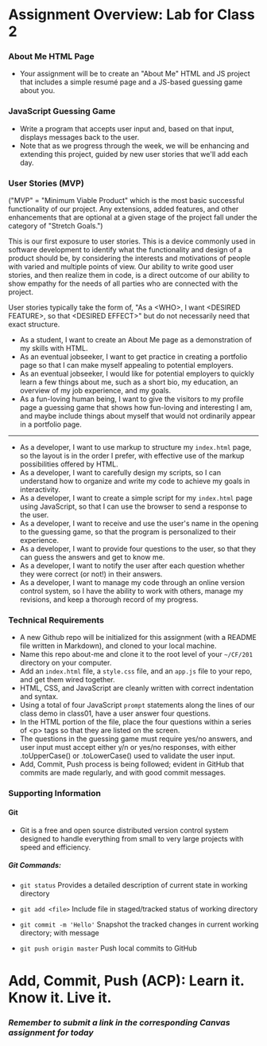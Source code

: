 # Assignment Overview: Lab for Class 2

### About Me HTML Page
- Your assignment will be to create an "About Me" HTML and JS project that includes a simple resumé page and a JS-based guessing game about you.

### JavaScript Guessing Game
- Write a program that accepts user input and, based on that input, displays messages back to the user.
- Note that as we progress through the week, we will be enhancing and extending this project, guided by new user stories that we'll add each day.

### User Stories (MVP)

("MVP" = "Minimum Viable Product" which is the most basic successful functionality of our project. Any extensions, added features, and other enhancements that are optional at a given stage of the project fall under the category of "Stretch Goals.")

This is our first exposure to user stories. This is a device commonly used in software development to identify what the functionality and design of a product should be, by considering the interests and motivations of people with varied and multiple points of view. Our ability to write good user stories, and then realize them in code, is a direct outcome of our ability to show empathy for the needs of all parties who are connected with the project.

User stories typically take the form of, "As a \<WHO>, I want \<DESIRED FEATURE>, so that \<DESIRED EFFECT>" but do not necessarily need that exact structure.

- As a student, I want to create an About Me page as a demonstration of my skills with HTML.
- As an eventual jobseeker, I want to get practice in creating a portfolio page so that I can make myself appealing to potential employers.
- As an eventual jobseeker, I would like for potential employers to quickly learn a few things about me, such as a short bio, my education, an overview of my job experience, and my goals.
- As a fun-loving human being, I want to give the visitors to my profile page a guessing game that shows how fun-loving and interesting I am, and maybe include things about myself that would not ordinarily appear in a portfolio page.

----

- As a developer, I want to use markup to structure my `index.html` page, so the layout is in the order I prefer, with effective use of the markup possibilities offered by HTML.
- As a developer, I want to carefully design my scripts, so I can understand how to organize and write my code to achieve my goals in interactivity.
- As a developer, I want to create a simple script for my `index.html` page using JavaScript, so that I can use the browser to send a response to the user.
- As a developer, I want to receive and use the user's name in the opening to the guessing game, so that the program is personalized to their experience.
- As a developer, I want to provide four questions to the user, so that they can guess the answers and get to know me.
- As a developer, I want to notify the user after each question whether they were correct (or not!) in their answers.
- As a developer, I want to manage my code through an online version control system, so I have the ability to work with others, manage my revisions, and keep a thorough record of my progress.

### Technical Requirements

- A new Github repo will be initialized for this assignment (with a README file written in Markdown), and cloned to your local machine.
- Name this repo about-me and clone it to the root level of your `~/CF/201` directory on your computer.
- Add an `index.html` file, a `style.css` file, and an `app.js` file to your repo, and get them wired together.
- HTML, CSS, and JavaScript are cleanly written with correct indentation and syntax.
- Using a total of four JavaScript `prompt` statements along the lines of our class demo in class01, have a user answer four questions.
- In the HTML portion of the file, place the four questions within a series of \<p> tags so that they are listed on the screen.
- The questions in the guessing game must require yes/no answers, and user input must accept either y/n or yes/no responses, with either .toUpperCase() or .toLowerCase() used to validate the user input.
- Add, Commit, Push process is being followed; evident in GitHub that commits are made regularly, and with good commit messages.


### Supporting Information

#### Git

- Git is a free and open source distributed version control system designed to handle everything from small to very large projects with speed and efficiency.

##### Git Commands:

- `git status`              Provides a detailed description of current state in working directory

- `git add <file>`          Include file in staged/tracked status of working directory

- `git commit -m 'Hello'`   Snapshot the tracked changes in current working directory; with message

- `git push origin master`  Push local commits to GitHub

# Add, Commit, Push (ACP): Learn it. Know it. Live it.

### *Remember to submit a link in the corresponding Canvas assignment for today*
